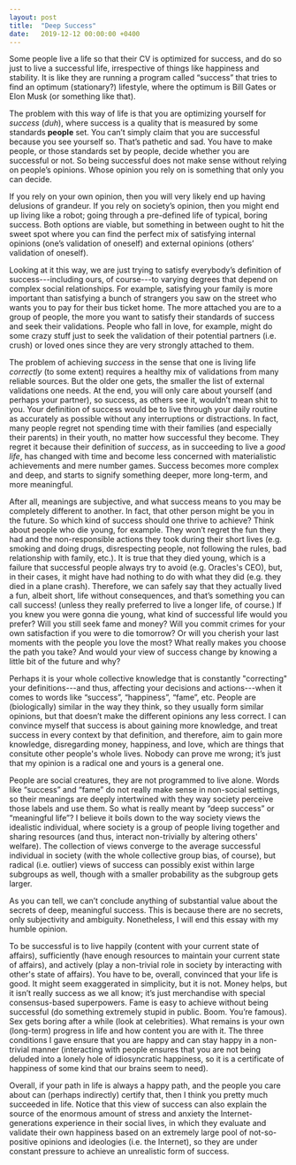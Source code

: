 ```yaml
---
layout: post
title:  "Deep Success"
date:   2019-12-12 00:00:00 +0400
---
```



Some people live a life so that their CV is optimized for success, and do so just to live a successful life, irrespective of things like happiness and stability. It is like they are running a program called “success” that tries to find an optimum (stationary?) lifestyle, where the optimum is Bill Gates or Elon Musk (or something like that).

The problem with this way of life is that you are optimizing yourself for *success* (*duh*), where success is a quality that is measured by some standards **people** set. You can’t simply claim that you are successful because you see yourself so. That’s pathetic and sad. You have to make people, or those standards set by people, decide whether you are successful or not. So being successful does not make sense without relying on people’s opinions. Whose opinion you rely on is something that only you can decide.

If you rely on your own opinion, then you will very likely end up having delusions of grandeur. If you rely on society’s opinion, then you might end up living like a robot; going through a pre-defined life of typical, boring success. Both options are viable, but something in between ought to hit the sweet spot where you can find the perfect mix of satisfying internal opinions (one’s validation of oneself) and external opinions (others’ validation of oneself).

Looking at it this way, we are just trying to satisfy everybody’s definition of success---including ours, of course---to varying degrees that depend on complex social relationships. For example, satisfying your family is more important than satisfying a bunch of strangers you saw on the street who wants you to pay for their bus ticket home. The more attached you are to a group of people, the more you want to satisfy their standards of success and seek their validations. People who fall in love, for example, might do some crazy stuff just to seek the validation of their potential partners (i.e. crush) or loved ones since they are very strongly attached to them.

The problem of achieving *success* in the sense that one is living life *correctly* (to some extent) requires a healthy mix of validations from many reliable sources. But the older one gets, the smaller the list of external validations one needs. At the end, you will only care about yourself (and perhaps your partner), so success, as others see it, wouldn’t mean shit to you. Your definition of success would be to live through your daily routine as accurately as possible without any interruptions or distractions. In fact, many people regret not spending time with their families (and especially their parents) in their youth, no matter how successful they become. They regret it because their definition of *success*, as in succeeding to live a *good life*, has changed with time and become less concerned with materialistic achievements and mere number games. Success becomes more complex and deep, and starts to signify something deeper, more long-term, and more meaningful.

After all, meanings are subjective, and what success means to you may be completely different to another. In fact, that other person might be you in the future. So which kind of success should one thrive to achieve? Think about people who die young, for example. They won’t regret the fun they had and the non-responsible actions they took during their short lives (e.g. smoking and doing drugs, disrespecting people, not following the rules, bad relationship with family, etc.). It is true that they died young, which is a failure that successful people always try to avoid (e.g. Oracles's CEO), but, in their cases, it might have had nothing to do with what they did (e.g. they died in a plane crash). Therefore, we can safely say that they actually lived a fun, albeit short, life without consequences, and that’s something you can call success! (unless they really preferred to live a longer life, of course.) If you knew you were gonna die young, what kind of successful life would you prefer? Will you still seek fame and money? Will you commit crimes for your own satisfaction if you were to die tomorrow? Or will you cherish your last moments with the people you love the most? What really makes you choose the path you take? And would your view of success change by knowing a little bit of the future and why?

Perhaps it is your whole collective knowledge that is constantly "correcting" your definitions---and thus, affecting your decisions and actions---when it comes to words like “success”, “happiness”, “fame”, etc. People are (biologically) similar in the way they think, so they usually form similar opinions, but that doesn’t make the different opinions any less correct. I can convince myself that success is about gaining more knowledge, and treat success in every context by that definition, and therefore, aim to gain more knowledge, disregarding money, happiness, and love, which are things that consitute other people's whole lives. Nobody can prove me wrong; it’s just that my opinion is a radical one and yours is a general one.

People are social creatures, they are not programmed to live alone. Words like “success” and “fame” do not really make sense in non-social settings, so their meanings are deeply intertwined with they way society perceive those labels and use them. So what is really meant by “deep success” or “meaningful life”? I believe it boils down to the way society views the idealistic individual, where society is a group of people living together and sharing resources (and thus, interact non-trivially by altering others' welfare). The collection of views converge to the average successful individual in society (with the whole collective group bias, of course), but radical (i.e. outlier) views of success can possibly exist within large subgroups as well, though with a smaller probability as the subgroup gets larger.

As you can tell, we can’t conclude anything of substantial value about the secrets of deep, meaningful success. This is because there are no secrets, only subjectivity and ambiguity. Nonetheless, I will end this essay with my humble opinion. 

To be successful is to live happily (content with your current state of affairs), sufficiently (have enough resources to maintain your current state of affairs), and actively (play a non-trivial role in society by interacting with other's state of affairs). You have to be, overall, convinced that your life is good. It might seem exaggerated in simplicity, but it is not. Money helps, but it isn’t really success as we all know; it’s just merchandise with special consensus-based superpowers. Fame is easy to achieve without being successful (do something extremely stupid in public. Boom. You’re famous). Sex gets boring after a while (look at celebrities). What remains is your own (long-term) progress in life and how content you are with it. The three conditions I gave ensure that you are happy and can stay happy in a non-trivial manner (interacting with people ensures that you are not being deluded into a lonely hole of idiosyncratic happiness, so it is a certificate of happiness of some kind that our brains seem to need).

Overall, if your path in life is always a happy path, and the people you care about can (perhaps indirectly) certify that, then I think you pretty much succeeded in life. Notice that this view of success can also explain the source of the enormous amount of stress and anxiety the Internet-generations experience in their social lives, in which they evaluate and validate their own happiness based on an extremely large pool of not-so-positive opinions and ideologies (i.e. the Internet), so they are under constant pressure to achieve an unrealistic form of success.

